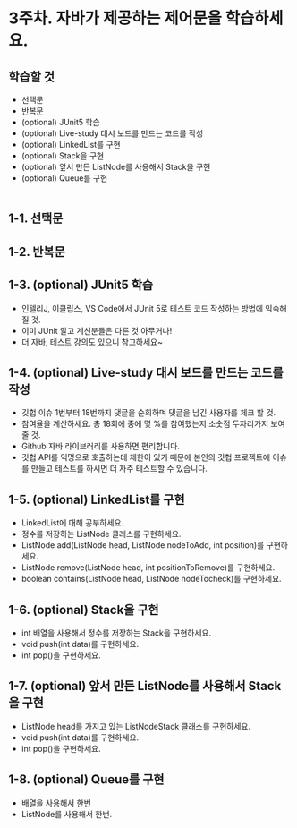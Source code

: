 3주차. 자바가 제공하는 제어문을 학습하세요.
=======================================
학습할 것
-------------
- 선택문
- 반복문
- (optional) JUnit5 학습
- (optional) Live-study 대시 보드를 만드는 코드를 작성
- (optional) LinkedList를 구현
- (optional) Stack을 구현
- (optional) 앞서 만든 ListNode를 사용해서 Stack을 구현
- (optional) Queue를 구현
<br><br>

1-1. 선택문
--------------------------------------------







1-2. 반복문
--------------------------------------------






1-3. (optional) JUnit5 학습
--------------------------------------------
* 인텔리J, 이클립스, VS Code에서 JUnit 5로 테스트 코드 작성하는 방법에 익숙해 질 것.
* 이미 JUnit 알고 계신분들은 다른 것 아무거나!
* 더 자바, 테스트 강의도 있으니 참고하세요~




1-4. (optional) Live-study 대시 보드를 만드는 코드를 작성
--------------------------------------------
* 깃헙 이슈 1번부터 18번까지 댓글을 순회하며 댓글을 남긴 사용자를 체크 할 것.
* 참여율을 계산하세요. 총 18회에 중에 몇 %를 참여했는지 소숫점 두자리가지 보여줄 것.
* Github 자바 라이브러리를 사용하면 편리합니다.
* 깃헙 API를 익명으로 호출하는데 제한이 있기 때문에 본인의 깃헙 프로젝트에 이슈를 만들고 테스트를 하시면 더 자주 테스트할 수 있습니다.






1-5. (optional) LinkedList를 구현
--------------------------------------------
* LinkedList에 대해 공부하세요.
* 정수를 저장하는 ListNode 클래스를 구현하세요.
* ListNode add(ListNode head, ListNode nodeToAdd, int position)를 구현하세요.
* ListNode remove(ListNode head, int positionToRemove)를 구현하세요.
* boolean contains(ListNode head, ListNode nodeTocheck)를 구현하세요.



1-6. (optional) Stack을 구현
--------------------------------------------
* int 배열을 사용해서 정수를 저장하는 Stack을 구현하세요.
* void push(int data)를 구현하세요.
* int pop()을 구현하세요.




1-7. (optional) 앞서 만든 ListNode를 사용해서 Stack을 구현
--------------------------------------------
* ListNode head를 가지고 있는 ListNodeStack 클래스를 구현하세요.
* void push(int data)를 구현하세요.
* int pop()을 구현하세요.




1-8. (optional) Queue를 구현
--------------------------------------------
* 배열을 사용해서 한번
* ListNode를 사용해서 한번.


